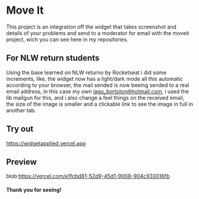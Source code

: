 # Move It
This project is an integration off the widget that takes screenshot and details
of your problems and send to a moderator for email with the moveit project, wich
you can see here in my repositories.

## For NLW return students
Using the base learned on NLW returno by Rocketseat i did some increments, like,
the widget now has a light/dark mode all this automatic according to your browser,
the mail sended is now beeing sended to a real email address, in this case my own
iago_bortolon@hotmail.com, i used the lib mailgun for this, and i also change
a feel things on the received email, the size of the image is smaller and a 
clickable link to see the image in full in another tab.


## Try out
https://widgetapplied.vercel.app

## Preview
blob:https://vercel.com/e1fcbd81-52d9-45d1-9008-904c933016fb


#### Thank you for seeing!